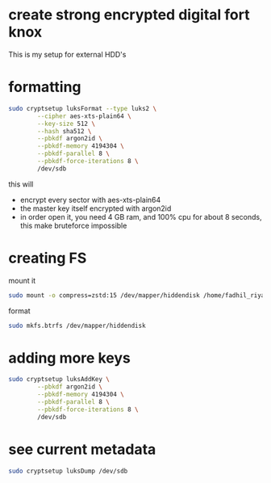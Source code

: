 # create strong encrypted digital fort knox

This is my setup for external HDD's

# formatting

```sh
sudo cryptsetup luksFormat --type luks2 \
        --cipher aes-xts-plain64 \
        --key-size 512 \
        --hash sha512 \
        --pbkdf argon2id \
        --pbkdf-memory 4194304 \
        --pbkdf-parallel 8 \
        --pbkdf-force-iterations 8 \
        /dev/sdb
```

this will 
- encrypt every sector with aes-xts-plain64
- the master key itself encrypted with argon2id
- in order open it, you need 4 GB ram, and 100% cpu for about 8 seconds, this make bruteforce impossible

# creating FS


mount it
```sh
sudo mount -o compress=zstd:15 /dev/mapper/hiddendisk /home/fadhil_riyanto/mount/hiddendisk/
```

format
```sh
sudo mkfs.btrfs /dev/mapper/hiddendisk
```

# adding more keys

```sh
sudo cryptsetup luksAddKey \
        --pbkdf argon2id \
        --pbkdf-memory 4194304 \
        --pbkdf-parallel 8 \
        --pbkdf-force-iterations 8 \
        /dev/sdb
```

# see current metadata
```sh
sudo cryptsetup luksDump /dev/sdb
```